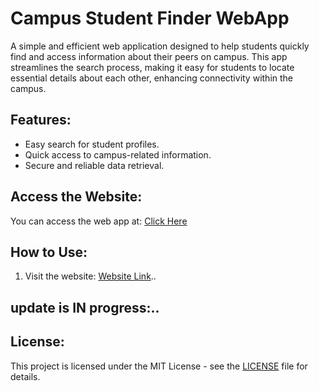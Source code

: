 # Campus Student Finder WebApp

A simple and efficient web application designed to help students quickly find and access information about their peers on campus. This app streamlines the search process, making it easy for students to locate essential details about each other, enhancing connectivity within the campus.

## Features:
- Easy search for student profiles.
- Quick access to campus-related information.
- Secure and reliable data retrieval.

## Access the Website:
You can access the web app at: [Click Here](https://kiitian.me/)

## How to Use:
1. Visit the website: [Website Link](https://kiitian.me/)..

## update is IN progress:..

## License:
This project is licensed under the MIT License - see the [LICENSE](LICENSE) file for details.

